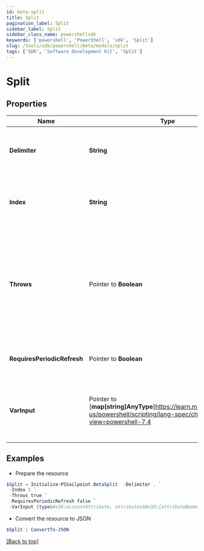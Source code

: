 ```yaml
---
id: beta-split
title: Split
pagination_label: Split
sidebar_label: Split
sidebar_class_name: powershellsdk
keywords: ['powershell', 'PowerShell', 'sdk', 'Split'] 
slug: /tools/sdk/powershell/beta/models/split
tags: ['SDK', 'Software Development Kit', 'Split']
---
```



# Split

## Properties

Name | Type | Description | Notes
------------ | ------------- | ------------- | -------------
**Delimiter** |  **String** | This can be either a single character or a regex expression, and is used by the transform to identify the break point between two substrings in the incoming data | [required]
**Index** |  **String** | An integer value for the desired array element after the incoming data has been split into a list; the array is a 0-based object, so the first array element would be index 0, the second element would be index 1, etc. | [required]
**Throws** |  Pointer to **Boolean** | A boolean (true/false) value which indicates whether an exception should be thrown and returned as an output when an index is out of bounds with the resultant array (i.e., the provided index value is larger than the size of the array)   `true` - The transform should return ""IndexOutOfBoundsException""   `false` - The transform should return null   If not provided, the transform will default to false and return a null  | [optional] [default to $false]
**RequiresPeriodicRefresh** |  Pointer to **Boolean** | A value that indicates whether the transform logic should be re-evaluated every evening as part of the identity refresh process | [optional] [default to $false]
**VarInput** |  Pointer to [**map[string]AnyType**]https://learn.microsoft.com/en-us/powershell/scripting/lang-spec/chapter-04?view=powershell-7.4 | This is an optional attribute that can explicitly define the input data which will be fed into the transform logic. If input is not provided, the transform will take its input from the source and attribute combination configured via the UI. | [optional] 

## Examples

- Prepare the resource
```powershell
$Split = Initialize-PSSailpoint.BetaSplit  -Delimiter , `
 -Index 5 `
 -Throws true `
 -RequiresPeriodicRefresh false `
 -VarInput {type&#x3D;accountAttribute, attributes&#x3D;{attributeName&#x3D;first_name, sourceName&#x3D;Source}}
```

- Convert the resource to JSON
```powershell
$Split | ConvertTo-JSON
```


[[Back to top]](#) 

